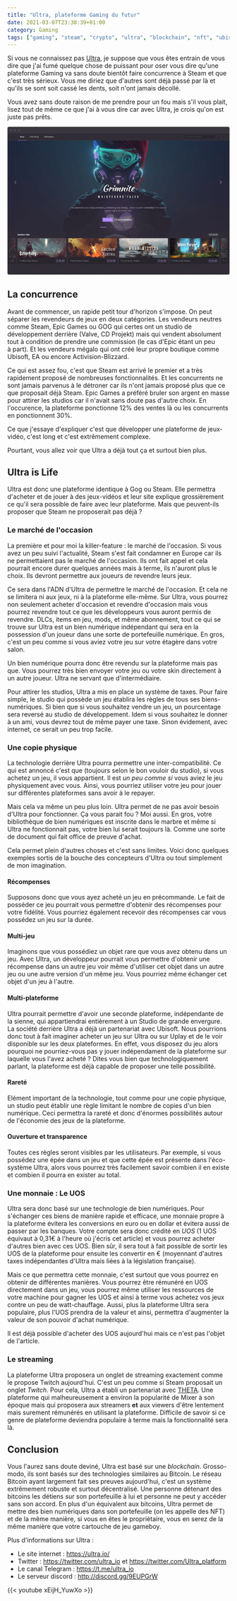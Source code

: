 ```yaml
---
title: "Ultra, plateforme Gaming du futur"
date: 2021-03-07T23:38:39+01:00
category: Gaming
tags: ["gaming", "steam", "crypto", "ultra", "blockchain", "nft", "ubisoft"]
---
```


Si vous ne connaissez pas [Ultra](https://ultra.io/), je suppose que vous êtes entrain de vous dire que j'ai fumé quelque chose de puissant pour oser vous dire qu'une plateforme Gaming va sans doute bientôt faire concurrence à Steam et que c'est très sérieux. Vous me diriez que d'autres sont déjà passé par là et qu'ils se sont soit cassé les dents, soit n'ont jamais décollé.

Vous avez sans doute raison de me prendre pour un fou mais s'il vous plait, lisez tout de même ce que j'ai à vous dire car avec Ultra, je crois qu'on est juste pas prêts.

![image](img/game-screen-2.webp)

## La concurrence

Avant de commencer, un rapide petit tour d'horizon s'impose. On peut séparer les revendeurs de jeux en deux catégories. Les vendeurs neutres comme Steam, Epic Games ou GOG qui certes ont un studio de développement derrière (Valve, CD Projekt) mais qui vendent absolument tout à condition de prendre une commission (le cas d'Epic étant un peu à part). Et les vendeurs mégalo qui ont créé leur propre boutique comme Ubisoft, EA ou encore Activision-Blizzard.

Ce qui est assez fou, c'est que Steam est arrivé le premier et a très rapidement proposé de nombreuses fonctionnalités. Et les concurrents ne sont jamais parvenus à le détroner car ils n'ont jamais proposé plus que ce que proposait déjà Steam. Epic Games a préféré bruler son argent en masse pour attirer les studios car il n'avait sans doute pas d'autre choix. En l'occurence, la plateforme ponctionne 12% des ventes là ou les concurrents en ponctionnent 30%.

Ce que j'essaye d'expliquer c'est que développer une plateforme de jeux-vidéo, c'est long et c'est extrêmement complexe.

Pourtant, vous allez voir que Ultra a déjà tout ça et surtout bien plus.

## Ultra is Life

Ultra est donc une plateforme identique à Gog ou Steam. Elle permettra d'acheter et de jouer à des jeux-vidéos et leur site explique grossièrement ce qu'il sera possible de faire avec leur plateforme. Mais que peuvent-ils proposer que Steam ne proposerait pas déjà ?

### Le marché de l'occasion

La première et pour moi la killer-feature : le marché de l'occasion. Si vous avez un peu suivi l'actualité, Steam s'est fait condamner en Europe car ils ne permettaient pas le marché de l'occasion. Ils ont fait appel et cela pourrait encore durer quelques années mais à terme, ils n'auront plus le choix. Ils devront permettre aux joueurs de revendre leurs jeux.

Ce sera dans l'ADN d'Ultra de permettre le marché de l'occasion. Et cela ne se limitera ni aux jeux, ni à la plateforme elle-même. Sur Ultra, vous pourrez non seulement acheter d'occasion et revendre d'occasion mais vous pourrez revendre tout ce que les développeurs vous auront permis de revendre. DLCs, items en jeu, mods, et même abonnement, tout ce qui se trouve sur Ultra est un bien numérique indépendant qui sera en la possession d'un joueur dans une sorte de portefeuille numérique. En gros, c'est un peu comme si vous aviez votre jeu sur votre étagère dans votre salon.

Un bien numérique pourra donc être revendu sur la plateforme mais pas que. Vous pourrez très bien envoyer votre jeu ou votre skin directement à un autre joueur. Ultra ne servant que d'intermédiaire.

Pour attirer les studios, Ultra a mis en place un système de taxes. Pour faire simple, le studio qui possède un jeu établira les règles de tous ses biens-numériques. Si bien que si vous souhaitez vendre un jeu, un pourcentage sera reversé au studio de développement. Idem si vous souhaitez le donner à un ami, vous devrez tout de même payer une taxe. Sinon évidement, avec internet, ce serait un peu trop facile.

### Une copie physique

La technologie derrière Ultra pourra permettre une inter-compatibilité. Ce qui est annoncé c'est que (toujours selon le bon vouloir du studio), si vous achetez un jeu, il vous appartient. Il est *un peu comme si* vous aviez le jeu physiquement avec vous. Ainsi, vous pourriez utiliser votre jeu pour jouer sur différentes plateformes sans avoir à le repayer.

Mais cela va même un peu plus loin. Ultra permet de ne pas avoir besoin d'Ultra pour fonctionner. Ça vous parait fou ? Moi aussi. En gros, votre bibliothèque de bien numériques est inscrite dans le marbre et même si Ultra ne fonctionnait pas, votre bien lui serait toujours là. Comme une sorte de document qui fait office de preuve d'achat.

Cela permet plein d'autres choses et c'est sans limites. Voici donc quelques exemples sortis de la bouche des concepteurs d'Ultra ou tout simplement de mon imagination.

#### Récompenses

Supposons donc que vous ayez acheté un jeu en précommande. Le fait de posséder ce jeu pourrait vous permettre d'obtenir des récompenses pour votre fidélité. Vous pourriez également recevoir des récompenses car vous possédez un jeu sur la durée.

#### Multi-jeu

Imaginons que vous possédiez un objet rare que vous avez obtenu dans un jeu. Avec Ultra, un développeur pourrait vous permettre d'obtenir une récompense dans un autre jeu voir même d'utiliser cet objet dans un autre jeu ou une autre version d'un même jeu. Vous pourriez même échanger cet objet d'un jeu à l'autre.

#### Multi-plateforme

Ultra pourrait permettre d'avoir une seconde plateforme, indépendante de la sienne, qui appartiendrai entièrement à un Studio de grande envergure. La société derrière Ultra a déjà un partenariat avec Ubisoft. Nous pourrions donc tout à fait imaginer acheter un jeu sur Ultra ou sur Uplay et de le voir disponible sur les deux plateformes. En effet, vous disposez du jeu alors pourquoi ne pourriez-vous pas y jouer indépendament de la plateforme sur laquelle vous l'avez acheté ? Dites vous bien que technologiquement parlant, la plateforme est déjà capable de proposer une telle possibilité.

#### Rareté

Elément important de la technologie, tout comme pour une copie physique, un studio peut établir une règle limitant le nombre de copies d'un bien numérique. Ceci permettra la rareté et donc d'énormes possibilités autour de l'économie des jeux de la plateforme.

#### Ouverture et transparence

Toutes ces règles seront visibles par les utilisateurs. Par exemple, si vous possédez une épée dans un jeu et que cette épée est présente dans l'éco-système Ultra, alors vous pourrez très facilement savoir combien il en existe et combien il pourra en exister au total.

### Une monnaie : Le UOS

Ultra sera donc basé sur une technologie de bien numériques. Pour s'échanger ces biens de manière rapide et efficace, une monnaie propre à la plateforme évitera les conversions en euro ou en dollar et évitera aussi de passer par les banques. Votre compte sera donc crédité en *UOS* (1 UOS équivaut à 0,31€ à l'heure où j'écris cet article) et vous pourrez acheter d'autres bien avec ces UOS. Bien sûr, il sera tout à fait possible de sortir les UOS de la plateforme pour ensuite les convertir en € (moyennant d'autres taxes indépendantes d'Ultra mais liées à la législation française).

Mais ce que permettra cette monnaie, c'est surtout que vous pourrez en obtenir de différentes manières. Vous pourrez être rémunéré en UOS directement dans un jeu, vous pourrez même utiliser les ressources de votre machine pour gagner les UOS et ainsi à terme vous achetez vos jeux contre un peu de watt-chauffage. Aussi, plus la plateforme Ultra sera populaire, plus l'UOS prendra de la valeur et ainsi, permettra d'augmenter la valeur de son pouvoir d'achat numérique.

Il est déjà possible d'acheter des UOS aujourd'hui mais ce n'est pas l'objet de l'article.

### Le streaming

La plateforme Ultra proposera un onglet de streaming exactement comme le propose Twitch aujourd'hui. C'est un peu comme si Steam proposait un onglet *Twitch*. Pour cela, Ultra a établi un partenariat avec [THETA](https://www.theta.tv/). Une plateforme qui malheureusement a environ la popularité de Mixer à son époque mais qui proposera aux streamers **et** aux viewers d'être lentement mais surement rémunérés en utilisant la plateforme. Difficile de savoir si ce genre de plateforme deviendra populaire à terme mais la fonctionnalité sera là.

## Conclusion

Vous l'aurez sans doute deviné, Ultra est basé sur une *blockchain*. Grosso-modo, ils sont basés sur des technologies similaires au Bitcoin. Le réseau Bitcoin ayant largement fait ses preuves aujourd'hui, c'est un système extrêmement robuste et surtout décentralisé. Une personne détenant des bitcoins les détiens sur son portefeuille à lui et personne ne peut y accéder sans son accord. En plus d'un équivalent aux bitcoins, Ultra permet de mettre des bien numériques dans son portefeuille (on les appelle des NFT) et de la même manière, si vous en êtes le propriétaire, vous en serez de la même manière que votre cartouche de jeu gameboy.

Plus d'informations sur Ultra :
- Le site internet : https://ultra.io/
- Twitter : https://twitter.com/ultra_io et https://twitter.com/Ultra_platform
- Le canal Telegram : https://t.me/ultra_io
- Le serveur discord : http://discord.gg/9EUPGrW

{{< youtube xEijH_YuwXo >}}